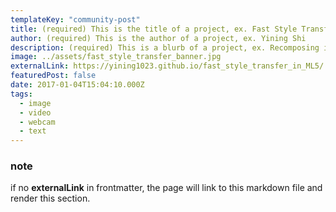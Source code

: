 ```yaml
---
templateKey: "community-post"
title: (required) This is the title of a project, ex. Fast Style Transfer
author: (required) This is the author of a project, ex. Yining Shi
description: (required) This is a blurb of a project, ex. Recomposing images in the style of other images.
image: ../assets/fast_style_transfer_banner.jpg
externalLink: https://yining1023.github.io/fast_style_transfer_in_ML5/
featuredPost: false
date: 2017-01-04T15:04:10.000Z
tags:
  - image
  - video
  - webcam
  - text
---
```


### note

if no **externalLink** in frontmatter, the page will link to this markdown file and render this section.

